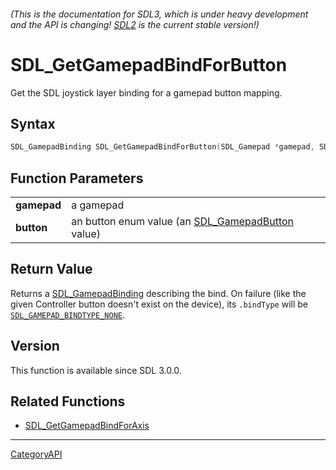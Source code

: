 ###### (This is the documentation for SDL3, which is under heavy development and the API is changing! [SDL2](https://wiki.libsdl.org/SDL2/) is the current stable version!)
# SDL_GetGamepadBindForButton

Get the SDL joystick layer binding for a gamepad button mapping.

## Syntax

```c
SDL_GamepadBinding SDL_GetGamepadBindForButton(SDL_Gamepad *gamepad, SDL_GamepadButton button);

```

## Function Parameters

|                 |                                                                        |
| --------------- | ---------------------------------------------------------------------- |
| **gamepad**     | a gamepad                                                              |
| **button**      | an button enum value (an [SDL_GamepadButton](SDL_GamepadButton) value) |

## Return Value

Returns a [SDL_GamepadBinding](SDL_GamepadBinding) describing the bind. On
failure (like the given Controller button doesn't exist on the device), its
`.bindType` will be
[`SDL_GAMEPAD_BINDTYPE_NONE`](SDL_GAMEPAD_BINDTYPE_NONE).

## Version

This function is available since SDL 3.0.0.

## Related Functions

* [SDL_GetGamepadBindForAxis](SDL_GetGamepadBindForAxis)

----
[CategoryAPI](CategoryAPI)


